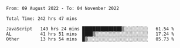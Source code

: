 
<!--START_SECTION:waka-->

```text
From: 09 August 2022 - To: 04 November 2022

Total Time: 242 hrs 47 mins

JavaScript   149 hrs 24 mins ███████████████▒░░░░░░░░░   61.54 %
AL           41 hrs 51 mins  ████▒░░░░░░░░░░░░░░░░░░░░   17.24 %
Other        13 hrs 54 mins  █▒░░░░░░░░░░░░░░░░░░░░░░░   05.73 %
```

<!--END_SECTION:waka-->











